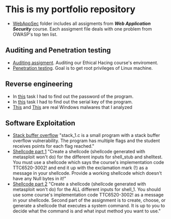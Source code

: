 # This is my portfolio repository

- [WebAppSec](WebAppSec) folder includes all assigments from ***Web Application Security*** course. Each assigment file deals with one problem from OWASP's top ten list.


## Auditing and Penetration testing
- [Auditing assigment](Others/auditing.pdf). Auditing our Ethical Hacing course's enviroment.
- [Penetration testing](Others/JarmoChallenge.pdf). Goal is to get root privileges of Linux machine.

## Reverse engineering
  - In [this](Others/reverse_engineering_1.pdf) task I had to find out the password of the program.
  - In [this](Others/reverse_engineering_1.pdf) task I had to find out the serial key of the program.
  - [This](Others/reverse_engineering_win_1.pdf) and [This](Others/reverse_engineering_win_2.pdf) are real Windows malwares that I analyzed

## Software Exploitation
  - [Stack buffer overflow](Others/SoftEx_stack_buffer_overflow.pdf)  "stack_1.c is a small program with a stack buffer overflow vulnerability. The program has multiple flags and the student receives points  for each flag reached."
  - [Shellcode part 1](Others/SoftEx_shellcode_1.pdf) "Create a shellcode (shellcode generated with metasploit won't do) for the different inputs for shell_stub and shelltest. You must use a shellcode which says the course's implementation code TTC6520-3002! and end it up with the exclamation mark (!) as a message in your shellcode. Provide a working shellcode which doesn't have any Null bytes in it!"
  - [Shellcode part 2](Others/SoftEx_shellcode_2.pdf) "Create a shellcode (shellcode generated with metasploit won't do) for the ALL different inputs for shell_1. You should use some course's implementation code TTC6520-3002! as a message in your shellcode. Second part of the assignment is to create, choose, or generate a shellcode that executes a system command. It is up to you to decide what the command is and what input method you want to use."
